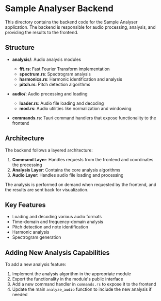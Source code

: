 # Sample Analyser Backend

This directory contains the backend code for the Sample Analyser application. The backend is responsible for audio processing, analysis, and providing the results to the frontend.

## Structure

- **analysis/**: Audio analysis modules
  - **fft.rs**: Fast Fourier Transform implementation
  - **spectrum.rs**: Spectrogram analysis
  - **harmonics.rs**: Harmonic identification and analysis
  - **pitch.rs**: Pitch detection algorithms

- **audio/**: Audio processing and loading
  - **loader.rs**: Audio file loading and decoding
  - **mod.rs**: Audio utilities like normalization and windowing

- **commands.rs**: Tauri command handlers that expose functionality to the frontend

## Architecture

The backend follows a layered architecture:

1. **Command Layer**: Handles requests from the frontend and coordinates the processing
2. **Analysis Layer**: Contains the core analysis algorithms
3. **Audio Layer**: Handles audio file loading and processing

The analysis is performed on demand when requested by the frontend, and the results are sent back for visualization.

## Key Features

- Loading and decoding various audio formats
- Time-domain and frequency-domain analysis
- Pitch detection and note identification
- Harmonic analysis
- Spectrogram generation

## Adding New Analysis Capabilities

To add a new analysis feature:

1. Implement the analysis algorithm in the appropriate module
2. Export the functionality in the module's public interface
3. Add a new command handler in `commands.rs` to expose it to the frontend
4. Update the main `analyze_audio` function to include the new analysis if needed
